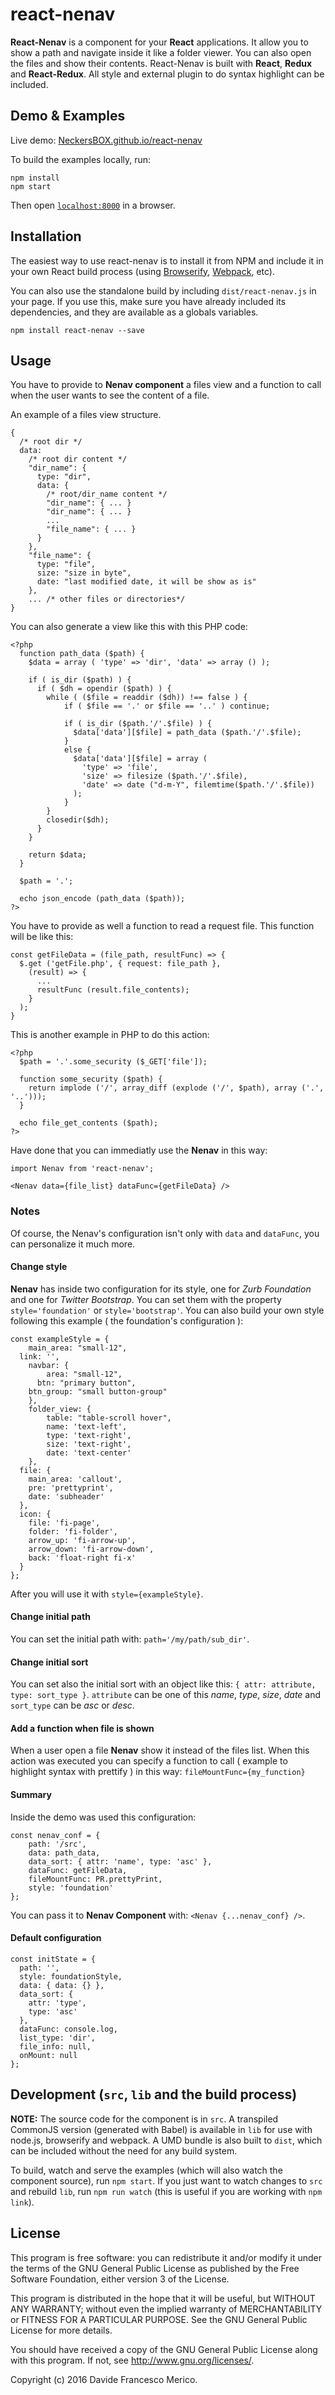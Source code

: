 # react-nenav

**React-Nenav** is a component for your **React** applications. It allow you to show a path and navigate inside it like a folder viewer. You can also open the files and show their contents.
React-Nenav is built with **React**, **Redux** and **React-Redux**. All style and external plugin to do syntax highlight can be included.

## Demo & Examples

Live demo: [NeckersBOX.github.io/react-nenav](http://NeckersBOX.github.io/react-nenav/)

To build the examples locally, run:

```
npm install
npm start
```

Then open [`localhost:8000`](http://localhost:8000) in a browser.


## Installation

The easiest way to use react-nenav is to install it from NPM and include it in your own React build process (using [Browserify](http://browserify.org), [Webpack](http://webpack.github.io/), etc).

You can also use the standalone build by including `dist/react-nenav.js` in your page. If you use this, make sure you have already included its dependencies, and they are available as a globals variables.

```
npm install react-nenav --save
```


## Usage

You have to provide to **Nenav component** a files view and a function to call when the user wants to see the content of a file.

An example of a files view structure.

```
{
  /* root dir */
  data:
    /* root dir content */
    "dir_name": {
      type: "dir",
      data: {
        /* root/dir_name content */
        "dir_name": { ... }
        "dir_name": { ... }
        ...
        "file_name": { ... }
      }
    },
    "file_name": {
      type: "file",
      size: "size in byte",
      date: "last modified date, it will be show as is"
    },
    ... /* other files or directories*/
}
```

You can also generate a view like this with this PHP code:

```
<?php
  function path_data ($path) {
    $data = array ( 'type' => 'dir', 'data' => array () );

    if ( is_dir ($path) ) {
      if ( $dh = opendir ($path) ) {
        while ( ($file = readdir ($dh)) !== false ) {
            if ( $file == '.' or $file == '..' ) continue;

            if ( is_dir ($path.'/'.$file) ) {
              $data['data'][$file] = path_data ($path.'/'.$file);
            }
            else {
              $data['data'][$file] = array (
                'type' => 'file',
                'size' => filesize ($path.'/'.$file),
                'date' => date ("d-m-Y", filemtime($path.'/'.$file))
              );
            }
        }
        closedir($dh);
      }
    }

    return $data;
  }

  $path = '.';

  echo json_encode (path_data ($path));
?>
```

You have to provide as well a function to read a request file. This function
will be like this:

```
const getFileData = (file_path, resultFunc) => {
  $.get ('getFile.php', { request: file_path },
    (result) => {
      ...
      resultFunc (result.file_contents);
    }
  );
}
```

This is another example in PHP to do this action:

```
<?php
  $path = '.'.some_security ($_GET['file']);

  function some_security ($path) {
    return implode ('/', array_diff (explode ('/', $path), array ('.', '..')));
  }

  echo file_get_contents ($path);
?>
```

Have done that you can immediatly use the **Nenav** in this way:

```
import Nenav from 'react-nenav';

<Nenav data={file_list} dataFunc={getFileData} />
```

### Notes

Of course, the Nenav's configuration isn't only with `data` and `dataFunc`, you can personalize it much more.

#### Change style
**Nenav** has inside two configuration for its style, one for _Zurb Foundation_ and one for _Twitter Bootstrap_.
You can set them with the property `style='foundation'` or `style='bootstrap'`. You can also build your own style following this example ( the foundation's configuration ):

```
const exampleStyle = {
	main_area: "small-12",
  link: '',
	navbar: {
		area: "small-12",
	  btn: "primary button",
    btn_group: "small button-group"
	},
	folder_view: {
		table: "table-scroll hover",
		name: 'text-left',
		type: 'text-right',
		size: 'text-right',
		date: 'text-center'
	},
  file: {
    main_area: 'callout',
    pre: 'prettyprint',
    date: 'subheader'
  },
  icon: {
    file: 'fi-page',
    folder: 'fi-folder',
    arrow_up: 'fi-arrow-up',
    arrow_down: 'fi-arrow-down',
    back: 'float-right fi-x'
  }
};
```

After you will use it with `style={exampleStyle}`.

#### Change initial path
You can set the initial path with: `path='/my/path/sub_dir'`.

#### Change initial sort
You can set also the initial sort with an object like this: `{ attr: attribute, type: sort_type }`. `attribute` can be one of this _name_, _type_, _size_, _date_ and `sort_type` can be _asc_ or _desc_.

#### Add a function when file is shown
When a user open a file **Nenav** show it instead of the files list. When this action was executed you can specify a function to call ( example to highlight syntax with prettify ) in this way: `fileMountFunc={my_function}`

#### Summary
Inside the demo was used this configuration:

```
const nenav_conf = {
	path: '/src',
	data: path_data,
	data_sort: { attr: 'name', type: 'asc' },
	dataFunc: getFileData,
	fileMountFunc: PR.prettyPrint,
	style: 'foundation'
};
```

You can pass it to **Nenav Component** with: `<Nenav {...nenav_conf} />`.

#### Default configuration

```
const initState = {
  path: '',
  style: foundationStyle,
  data: { data: {} },
  data_sort: {
    attr: 'type',
    type: 'asc'
  },
  dataFunc: console.log,
  list_type: 'dir',
  file_info: null,
  onMount: null
};
```

## Development (`src`, `lib` and the build process)

**NOTE:** The source code for the component is in `src`. A transpiled CommonJS version (generated with Babel) is available in `lib` for use with node.js, browserify and webpack. A UMD bundle is also built to `dist`, which can be included without the need for any build system.

To build, watch and serve the examples (which will also watch the component source), run `npm start`. If you just want to watch changes to `src` and rebuild `lib`, run `npm run watch` (this is useful if you are working with `npm link`).

## License

This program is free software: you can redistribute it and/or modify it under the terms of the GNU General Public License as published by the Free Software Foundation, either version 3 of the License.

This program is distributed in the hope that it will be useful, but WITHOUT ANY WARRANTY; without even the implied warranty of  MERCHANTABILITY or FITNESS FOR A PARTICULAR PURPOSE.  See the GNU General Public License for more details.

You should have received a copy of the GNU General Public License along with this program. If not, see <http://www.gnu.org/licenses/>.

Copyright (c) 2016 Davide Francesco Merico.
